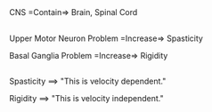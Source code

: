 ##

CNS =Contain=> Brain, Spinal Cord

##

Upper Motor Neuron Problem =Increase=> Spasticity

Basal Ganglia Problem =Increase=> Rigidity

##

Spasticity ==> "This is velocity dependent."

Rigidity ==> "This is velocity independent."
